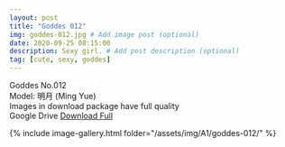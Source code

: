 ```yaml
---
layout: post
title: "Goddes 012"
img: goddes-012.jpg # Add image post (optional)
date: 2020-09-25 08:15:00
description: Sexy girl. # Add post description (optional)
tag: [cute, sexy, goddes]
---
```

Goddes No.012  
Model: 明月 (Ming Yue)                                               
Images in download package have full quality                    
Google Drive [Download Full](http://gestyy.com/eeJX6E)

{% include image-gallery.html folder="/assets/img/A1/goddes-012/" %}
